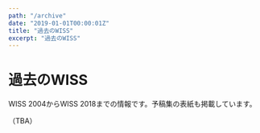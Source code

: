 ```yaml
---
path: "/archive"
date: "2019-01-01T00:00:01Z"
title: "過去のWISS"
excerpt: "過去のWISS"
---
```


# 過去のWISS

WISS 2004からWISS 2018までの情報です。予稿集の表紙も掲載しています。

（TBA）
